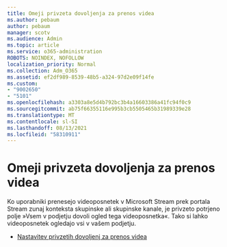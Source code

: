 ```yaml
---
title: Omeji privzeta dovoljenja za prenos videa
ms.author: pebaum
author: pebaum
manager: scotv
ms.audience: Admin
ms.topic: article
ms.service: o365-administration
ROBOTS: NOINDEX, NOFOLLOW
localization_priority: Normal
ms.collection: Adm_O365
ms.assetid: ef2df989-8539-48b5-a324-97d2e09f14fe
ms.custom:
- "9002650"
- "5101"
ms.openlocfilehash: a3303a8e5d4b792bc3b4a16603386a41fc94f0c9
ms.sourcegitcommit: ab75f66355116e995b3cb5505465b31989339e28
ms.translationtype: MT
ms.contentlocale: sl-SI
ms.lasthandoff: 08/13/2021
ms.locfileid: "58310911"
---
```

# <a name="restrict-default-video-upload-permissions"></a>Omeji privzeta dovoljenja za prenos videa

Ko uporabniki prenesejo videoposnetek v Microsoft Stream prek portala Stream zunaj konteksta skupinske ali skupinske kanale, je privzeto potrjeno polje »Vsem v podjetju dovoli ogled tega videoposnetka«. Tako si lahko videoposnetek ogledajo vsi v vašem podjetju.

- [Nastavitev privzetih dovoljenj za prenos videa](https://docs.microsoft.com/stream/default-video-permissions)
